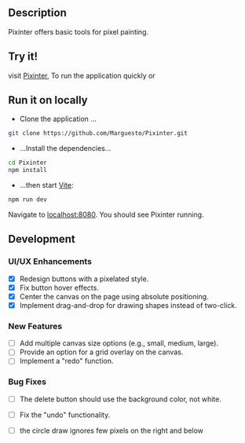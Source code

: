 ## Description
Pixinter offers basic tools for pixel painting.

## Try it!
visit [Pixinter](https://pixinter.vercel.app/), To run the application quickly or

## Run it on locally

- Clone the application ... 
```bash
git clone https://github.com/Marguesto/Pixinter.git
```
- ...Install the dependencies...

```bash
cd Pixinter
npm install
```
- ...then start [Vite](https://vite.dev/):

```bash
npm run dev
```
Navigate to [localhost:8080](http://localhost:5173). You should see Pixinter running. 

## Development
### UI/UX Enhancements
- [x] Redesign buttons with a pixelated style.
- [x] Fix button hover effects.
- [x] Center the canvas on the page using absolute positioning.
- [x] Implement drag-and-drop for drawing shapes instead of two-click.

### New Features
- [ ] Add multiple canvas size options (e.g., small, medium, large).
- [ ] Provide an option for a grid overlay on the canvas.
- [ ] Implement a "redo" function.

### Bug Fixes
- [ ] The delete button should use the background color, not white.
- [ ] Fix the "undo" functionality.
- [ ] the circle draw ignores few pixels on the right and below



